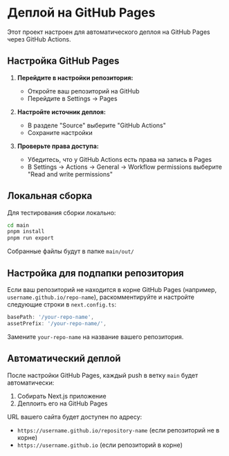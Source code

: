 # Деплой на GitHub Pages

Этот проект настроен для автоматического деплоя на GitHub Pages через GitHub Actions.

## Настройка GitHub Pages

1. **Перейдите в настройки репозитория:**
   - Откройте ваш репозиторий на GitHub
   - Перейдите в Settings → Pages

2. **Настройте источник деплоя:**
   - В разделе "Source" выберите "GitHub Actions"
   - Сохраните настройки

3. **Проверьте права доступа:**
   - Убедитесь, что у GitHub Actions есть права на запись в Pages
   - В Settings → Actions → General → Workflow permissions выберите "Read and write permissions"

## Локальная сборка

Для тестирования сборки локально:

```bash
cd main
pnpm install
pnpm run export
```

Собранные файлы будут в папке `main/out/`

## Настройка для подпапки репозитория

Если ваш репозиторий не находится в корне GitHub Pages (например, `username.github.io/repo-name`), раскомментируйте и настройте следующие строки в `next.config.ts`:

```typescript
basePath: '/your-repo-name',
assetPrefix: '/your-repo-name/',
```

Замените `your-repo-name` на название вашего репозитория.

## Автоматический деплой

После настройки GitHub Pages, каждый push в ветку `main` будет автоматически:
1. Собирать Next.js приложение
2. Деплоить его на GitHub Pages

URL вашего сайта будет доступен по адресу:
- `https://username.github.io/repository-name` (если репозиторий не в корне)
- `https://username.github.io` (если репозиторий в корне)
